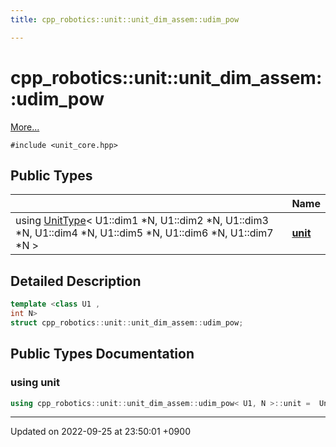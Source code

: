 ```yaml
---
title: cpp_robotics::unit::unit_dim_assem::udim_pow

---
```


# cpp_robotics::unit::unit_dim_assem::udim_pow



 [More...](#detailed-description)


`#include <unit_core.hpp>`

## Public Types

|                | Name           |
| -------------- | -------------- |
| using [UnitType](/cpp_robotics/doxybook/Classes/structcpp__robotics_1_1unit_1_1UnitType/)< U1::dim1 *N, U1::dim2 *N, U1::dim3 *N, U1::dim4 *N, U1::dim5 *N, U1::dim6 *N, U1::dim7 *N > | **[unit](/cpp_robotics/doxybook/Classes/structcpp__robotics_1_1unit_1_1unit__dim__assem_1_1udim__pow/#using-unit)**  |

## Detailed Description

```cpp
template <class U1 ,
int N>
struct cpp_robotics::unit::unit_dim_assem::udim_pow;
```

## Public Types Documentation

### using unit

```cpp
using cpp_robotics::unit::unit_dim_assem::udim_pow< U1, N >::unit =  UnitType< U1::dim1 * N, U1::dim2 * N, U1::dim3 * N, U1::dim4 * N, U1::dim5 * N, U1::dim6 * N, U1::dim7 * N>;
```


-------------------------------

Updated on 2022-09-25 at 23:50:01 +0900